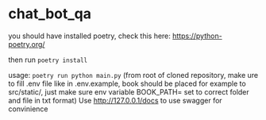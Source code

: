 # chat_bot_qa

you should have installed poetry, check this here:
https://python-poetry.org/

then run 
```poetry install```

usage:
```poetry run python main.py``` (from root of cloned repository, make ure to fill .env file like in .env.example, book should be placed for example to src/static/, just make sure env variable BOOK_PATH= set to correct folder and file in txt format)
Use http://127.0.0.1/docs to use swagger for convinience
